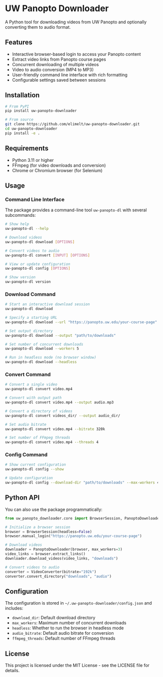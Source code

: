 # UW Panopto Downloader

A Python tool for downloading videos from UW Panopto and optionally converting them to audio format.

## Features

- Interactive browser-based login to access your Panopto content
- Extract video links from Panopto course pages
- Concurrent downloading of multiple videos
- Video to audio conversion (MP4 to MP3)
- User-friendly command line interface with rich formatting
- Configurable settings saved between sessions

## Installation

```bash
# From PyPI
pip install uw-panopto-downloader

# From source
git clone https://github.com/elimelt/uw-panopto-downloader.git
cd uw-panopto-downloader
pip install -e .
```

## Requirements

- Python 3.11 or higher
- FFmpeg (for video downloads and conversion)
- Chrome or Chromium browser (for Selenium)

## Usage

### Command Line Interface

The package provides a command-line tool `uw-panopto-dl` with several subcommands:

```bash
# Show help
uw-panopto-dl --help

# Download videos
uw-panopto-dl download [OPTIONS]

# Convert videos to audio
uw-panopto-dl convert [INPUT] [OPTIONS]

# View or update configuration
uw-panopto-dl config [OPTIONS]

# Show version
uw-panopto-dl version
```

### Download Command

```bash
# Start an interactive download session
uw-panopto-dl download

# Specify a starting URL
uw-panopto-dl download --url "https://panopto.uw.edu/your-course-page"

# Set output directory
uw-panopto-dl download --output "path/to/downloads"

# Set number of concurrent downloads
uw-panopto-dl download --workers 5

# Run in headless mode (no browser window)
uw-panopto-dl download --headless
```

### Convert Command

```bash
# Convert a single video
uw-panopto-dl convert video.mp4

# Convert with output path
uw-panopto-dl convert video.mp4 --output audio.mp3

# Convert a directory of videos
uw-panopto-dl convert videos_dir/ --output audio_dir/

# Set audio bitrate
uw-panopto-dl convert video.mp4 --bitrate 320k

# Set number of FFmpeg threads
uw-panopto-dl convert video.mp4 --threads 4
```

### Config Command

```bash
# Show current configuration
uw-panopto-dl config --show

# Update configuration
uw-panopto-dl config --download-dir "path/to/downloads" --max-workers 4
```

## Python API

You can also use the package programmatically:

```python
from uw_panopto_downloader.core import BrowserSession, PanoptoDownloader, VideoConverter

# Initialize a browser session
browser = BrowserSession(headless=False)
browser.manual_login("https://panopto.uw.edu/your-course-page")

# Download videos
downloader = PanoptoDownloader(browser, max_workers=3)
video_links = browser.extract_links()
downloader.download_videos(video_links, "downloads")

# Convert videos to audio
converter = VideoConverter(bitrate="192k")
converter.convert_directory("downloads", "audio")
```

## Configuration

The configuration is stored in `~/.uw-panopto-downloader/config.json` and includes:

- `download_dir`: Default download directory
- `max_workers`: Maximum number of concurrent downloads
- `headless`: Whether to run the browser in headless mode
- `audio_bitrate`: Default audio bitrate for conversion
- `ffmpeg_threads`: Default number of FFmpeg threads

## License

This project is licensed under the MIT License - see the LICENSE file for details.